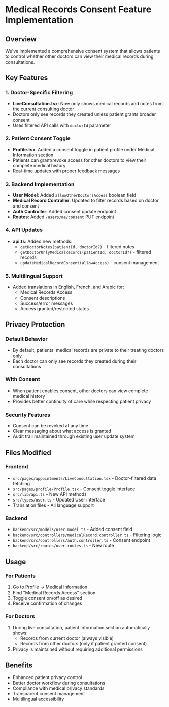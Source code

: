 # Medical Records Consent Feature Implementation

## Overview
We've implemented a comprehensive consent system that allows patients to control whether other doctors can view their medical records during consultations.

## Key Features

### 1. Doctor-Specific Filtering
- **LiveConsultation.tsx**: Now only shows medical records and notes from the current consulting doctor
- Doctors only see records they created unless patient grants broader consent
- Uses filtered API calls with `doctorId` parameter

### 2. Patient Consent Toggle
- **Profile.tsx**: Added a consent toggle in patient profile under Medical Information section
- Patients can grant/revoke access for other doctors to view their complete medical history
- Real-time updates with proper feedback messages

### 3. Backend Implementation
- **User Model**: Added `allowOtherDoctorsAccess` boolean field
- **Medical Record Controller**: Updated to filter records based on doctor and consent
- **Auth Controller**: Added consent update endpoint
- **Routes**: Added `/users/me/consent` PUT endpoint

### 4. API Updates
- **api.ts**: Added new methods:
  - `getDoctorNotes(patientId, doctorId?)` - filtered notes
  - `getDoctorOnlyMedicalRecords(patientId, doctorId?)` - filtered records
  - `updateMedicalRecordConsent(allowAccess)` - consent management

### 5. Multilingual Support
- Added translations in English, French, and Arabic for:
  - Medical Records Access
  - Consent descriptions
  - Success/error messages
  - Access granted/restricted states

## Privacy Protection

### Default Behavior
- By default, patients' medical records are private to their treating doctors only
- Each doctor can only see records they created during their consultations

### With Consent
- When patient enables consent, other doctors can view complete medical history
- Provides better continuity of care while respecting patient privacy

### Security Features
- Consent can be revoked at any time
- Clear messaging about what access is granted
- Audit trail maintained through existing user update system

## Files Modified

### Frontend
- `src/pages/appointments/LiveConsultation.tsx` - Doctor-filtered data fetching
- `src/pages/profile/Profile.tsx` - Consent toggle interface
- `src/lib/api.ts` - New API methods
- `src/types/user.ts` - Updated User interface
- Translation files - All language support

### Backend
- `backend/src/models/user.model.ts` - Added consent field
- `backend/src/controllers/medicalRecord.controller.ts` - Filtering logic
- `backend/src/controllers/auth.controller.ts` - Consent endpoint
- `backend/src/routes/user.routes.ts` - New route

## Usage

### For Patients
1. Go to Profile → Medical Information
2. Find "Medical Records Access" section
3. Toggle consent on/off as desired
4. Receive confirmation of changes

### For Doctors
1. During live consultation, patient information section automatically shows:
   - Records from current doctor (always visible)
   - Records from other doctors (only if patient granted consent)
2. Privacy is maintained without requiring additional permissions

## Benefits
- Enhanced patient privacy control
- Better doctor workflow during consultations
- Compliance with medical privacy standards
- Transparent consent management
- Multilingual accessibility
